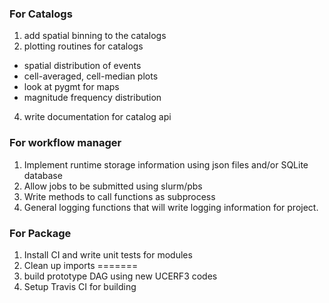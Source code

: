 ### For Catalogs
1. add spatial binning to the catalogs
2. plotting routines for catalogs
 * spatial distribution of events
 * cell-averaged, cell-median plots
 * look at pygmt for maps
 * magnitude frequency distribution
4. write documentation for catalog api

### For workflow manager
1. Implement runtime storage information using json files and/or SQLite database
2. Allow jobs to be submitted using slurm/pbs
3. Write methods to call functions as subprocess
4. General logging functions that will write logging information for project.

### For Package
1. Install CI and write unit tests for modules
2. Clean up imports
=======
1. build prototype DAG using new UCERF3 codes
2. Setup Travis CI for building 
